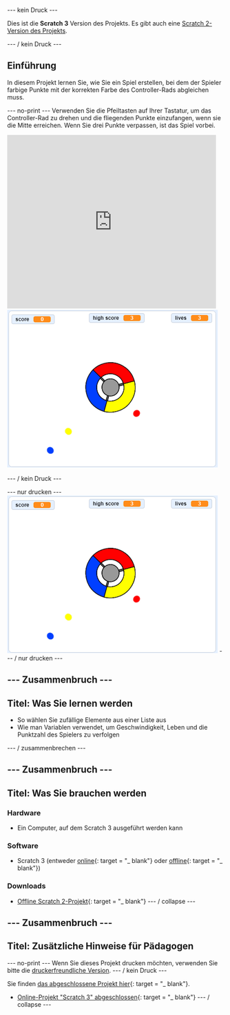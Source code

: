 \--- kein Druck \---

Dies ist die **Scratch 3** Version des Projekts. Es gibt auch eine [Scratch 2-Version des Projekts](https://projects.raspberrypi.org/en/projects/catch-the-dots-scratch2).

\--- / kein Druck \---

## Einführung

In diesem Projekt lernen Sie, wie Sie ein Spiel erstellen, bei dem der Spieler farbige Punkte mit der korrekten Farbe des Controller-Rads abgleichen muss.

\--- no-print \--- Verwenden Sie die Pfeiltasten auf Ihrer Tastatur, um das Controller-Rad zu drehen und die fliegenden Punkte einzufangen, wenn sie die Mitte erreichen. Wenn Sie drei Punkte verpassen, ist das Spiel vorbei.

<div class="scratch-preview">
  <iframe allowtransparency="true" width="485" height="402" src="https://scratch.mit.edu/projects/embed/252923761/?autostart=false" frameborder="0" scrolling="no"></iframe>
  <img src="images/dots-final.png">
</div>

\--- / kein Druck \---

\--- nur drucken \--- ![Dots screenshot](images/dots-final.png) \--- / nur drucken \---

## \--- Zusammenbruch \---

## Titel: Was Sie lernen werden

+ So wählen Sie zufällige Elemente aus einer Liste aus
+ Wie man Variablen verwendet, um Geschwindigkeit, Leben und die Punktzahl des Spielers zu verfolgen

\--- / zusammenbrechen \---

## \--- Zusammenbruch \---

## Titel: Was Sie brauchen werden

### Hardware

+ Ein Computer, auf dem Scratch 3 ausgeführt werden kann

### Software

+ Scratch 3 (entweder [online](http://rpf.io/scratchon){: target = "_ blank"} oder [offline](http://rpf.io/scratchoff){: target = "_ blank"})

### Downloads

+ [Offline Scratch 2-Projekt](http://rpf.io/p/en/catch-the-dots-go){: target = "_ blank"} \--- / collapse \---

## \--- Zusammenbruch \---

## Titel: Zusätzliche Hinweise für Pädagogen

\--- no-print \--- Wenn Sie dieses Projekt drucken möchten, verwenden Sie bitte die [druckerfreundliche Version](https://projects.raspberrypi.org/en/projects/catch-the-dots/print). \--- / kein Druck \---

Sie finden [das abgeschlossene Projekt hier](http://rpf.io/p/en/catch-the-dots-get){: target = "_ blank"}.

+ [Online-Projekt "Scratch 3" abgeschlossen](https://scratch.mit.edu/projects/252923761/#editor){: target = "_ blank"} \--- / collapse \---